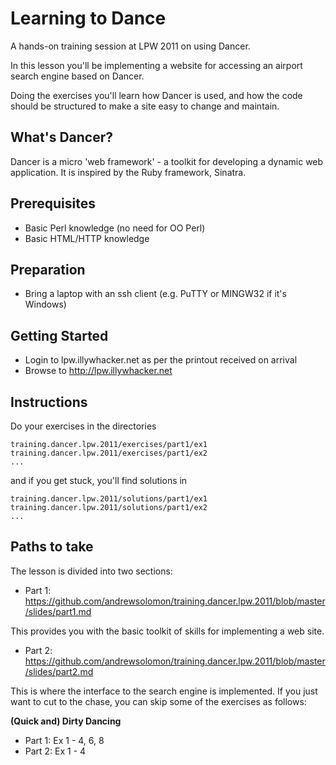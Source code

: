 Learning to Dance
=================

A hands-on training session at LPW 2011 on using Dancer.

In this lesson you'll be implementing a website for accessing an airport search engine based on Dancer.

Doing the exercises you'll learn how Dancer is used, and how the code should be structured to make a site easy to change and maintain. 



What's Dancer?
--------------

Dancer is a micro 'web framework' - a toolkit for developing a dynamic web application.  It is inspired by the Ruby framework, Sinatra.

Prerequisites
-------------

* Basic Perl knowledge (no need for OO Perl)
* Basic HTML/HTTP knowledge

Preparation
-----------

* Bring a laptop with an ssh client (e.g. PuTTY or MINGW32 if it's Windows)

Getting Started
---------------
* Login to lpw.illywhacker.net as per the printout received on arrival
* Browse to http://lpw.illywhacker.net

Instructions
------------
Do your exercises in the directories

```
training.dancer.lpw.2011/exercises/part1/ex1 
training.dancer.lpw.2011/exercises/part1/ex2
...
```
and if you get stuck, you'll find solutions in 

```
training.dancer.lpw.2011/solutions/part1/ex1 
training.dancer.lpw.2011/solutions/part1/ex2
...
```

Paths to take
-------------
The lesson is divided into two sections:

* Part 1: https://github.com/andrewsolomon/training.dancer.lpw.2011/blob/master/slides/part1.md

This provides you with the basic toolkit of skills for implementing a web site. 

* Part 2: https://github.com/andrewsolomon/training.dancer.lpw.2011/blob/master/slides/part2.md

This is where the interface to the search engine is implemented. If you just want to cut to the chase, you can skip some of the exercises as follows:

<b>(Quick and) Dirty Dancing</b>

- Part 1: Ex 1 - 4, 6, 8
- Part 2: Ex 1 - 4
